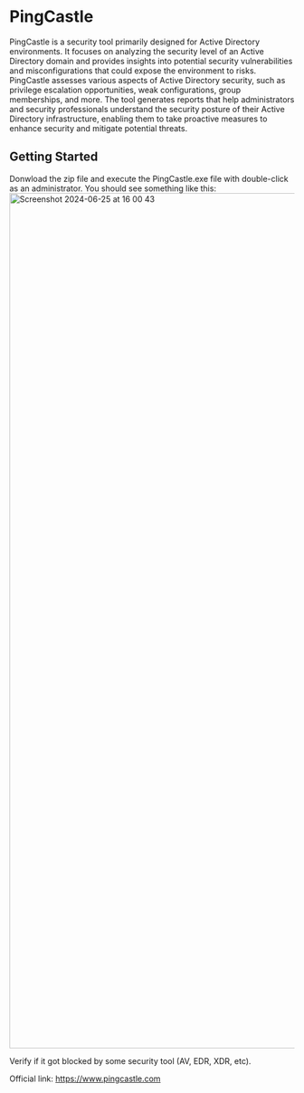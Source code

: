 # PingCastle
PingCastle is a security tool primarily designed for Active Directory environments. It focuses on analyzing the security level of an Active Directory domain and provides insights into potential security vulnerabilities and misconfigurations that could expose the environment to risks. PingCastle assesses various aspects of Active Directory security, such as privilege escalation opportunities, weak configurations, group memberships, and more. The tool generates reports that help administrators and security professionals understand the security posture of their Active Directory infrastructure, enabling them to take proactive measures to enhance security and mitigate potential threats.

## Getting Started 
Donwload the zip file and execute the PingCastle.exe file with double-click as an administrator. 
You should see something like this:
<img width="1511" alt="Screenshot 2024-06-25 at 16 00 43" src="https://github.com/user-attachments/assets/338b8149-a012-4821-a3b8-82f4c99f7d14">

Verify if it got blocked by some security tool (AV, EDR, XDR, etc).

Official link: https://www.pingcastle.com




